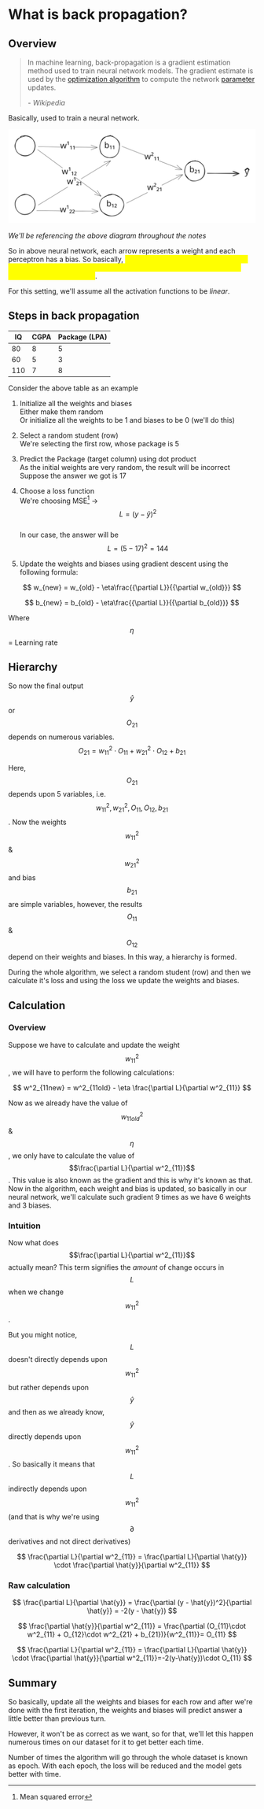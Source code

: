 # What is back propagation?

## Overview

> In machine learning, back-propagation is a gradient estimation method used to train neural network models. The gradient estimate is used by the [optimization algorithm](https://en.wikipedia.org/wiki/Optimization\_algorithm) to compute the network [parameter](https://en.wikipedia.org/wiki/Parameter\_\(machine\_learning\)) updates.
>
> _- Wikipedia_

Basically, used to train a neural network.

<img src="../../.gitbook/assets/file.excalidraw.svg" alt="Simple neural network" class="gitbook-drawing">

_We'll be referencing the above diagram throughout the notes_

So in above neural network, each arrow represents a weight and each perceptron has a bias. So basically, <mark style="color:yellow;">back propagation algorithm is used to find best values of all the weights and biases so that the neural network performs as good as it can</mark>.&#x20;

For this setting, we'll assume all the activation functions to be _linear_.

## Steps in back propagation

<table data-full-width="false"><thead><tr><th>IQ</th><th>CGPA</th><th>Package (LPA)</th></tr></thead><tbody><tr><td>80</td><td>8</td><td>5</td></tr><tr><td>60</td><td>5</td><td>3</td></tr><tr><td>110</td><td>7</td><td>8</td></tr></tbody></table>

Consider the above table as an example

1. Initialize all the weights and biases\
   Either make them random\
   Or initialize all the weights to be 1 and biases to be 0 (we'll do this)
2. Select a random student (row)\
   We're selecting the first row, whose package is 5
3. Predict the Package (target column) using dot product\
   As the initial weights are very random, the result will be incorrect\
   Suppose the answer we got is 17
4.  Choose a loss function\
    We're choosing MSE[^1] -> $$L = (y-\hat{y})^2$$\
    In our case, the answer will be $$L = (5 - 17)^2 = 144$$


5. Update the weights and biases using gradient descent using the following formula:

$$
w_{new} = w_{old}  -  \eta\frac{{\partial L}}{{\partial w_{old}}}
$$

$$
b_{new} = b_{old}  -  \eta\frac{{\partial L}}{{\partial b_{old}}}
$$

&#x20;        Where $$\eta$$ = Learning rate

## Hierarchy

So now the final output $$\hat{y}$$ or $$O_{21}$$ depends on numerous variables.\
$$O_{21} = w^2_{11} \cdot O_{11} + w^2_{21} \cdot O_{12} + b_{21}$$

Here, $$O_{21}$$ depends upon 5 variables, i.e. $$w^2_{11}, w^2_{21}, O_{11}, O_{12}, b_{21}$$. Now the weights $$w^2_{11}$$ & $$w^2_{21}$$ and bias $$b_{21}$$ are simple variables, however, the results $$O_{11}$$ & $$O_{12}$$ depend on their weights and biases. In this way, a hierarchy is formed.

During the whole algorithm, we select a random student (row) and then we calculate it's loss and using the loss we update the weights and biases.

## Calculation

### Overview

Suppose we have to calculate and update the weight $$w^2_{11}$$, we will have to perform the following calculations:

$$
w^2_{11new} = w^2_{11old} - \eta \frac{\partial L}{\partial w^2_{11}}
$$

Now as we already have the value of $$w^2_{11old}$$ & $$\eta$$, we only have to calculate the value of $$\frac{\partial L}{\partial w^2_{11}}$$. This value is also known as the gradient and this is why it's known as that. Now in the algorithm, each weight and bias is updated, so basically in our neural network, we'll calculate such gradient 9 times as we have 6 weights and 3 biases.

### Intuition

Now what does $$\frac{\partial L}{\partial w^2_{11}}$$ actually mean? This term signifies the _amount_ of change occurs in $$L$$ when we change $$w^2_{11}$$.&#x20;

But you might notice, $$L$$ doesn't directly depends upon $$w^2_{11}$$ but rather depends upon $$\hat{y}$$ and then as we already know, $$\hat{y}$$ directly depends upon $$w^2_{11}$$. So basically it means that $$L$$ indirectly depends upon $$w^2_{11}$$ (and that is why we're using $$\partial$$ derivatives and not direct derivatives)

$$
\frac{\partial L}{\partial w^2_{11}} = \frac{\partial L}{\partial \hat{y}} \cdot \frac{\partial \hat{y}}{\partial w^2_{11}}
$$

### Raw calculation

$$
\frac{\partial L}{\partial \hat{y}} = \frac{\partial (y - \hat{y})^2}{\partial \hat{y}} = -2(y - \hat{y})
$$

$$
\frac{\partial \hat{y}}{\partial w^2_{11}} = \frac{\partial (O_{11}\cdot w^2_{11} + O_{12}\cdot w^2_{21} + b_{21})}{w^2_{11}}= O_{11}
$$

$$
\frac{\partial L}{\partial w^2_{11}} = \frac{\partial L}{\partial \hat{y}} \cdot \frac{\partial \hat{y}}{\partial w^2_{11}}=-2(y-\hat{y})\cdot O_{11}
$$



## Summary

So basically, update all the weights and biases for each row and after we're done with the first iteration, the weights and biases will predict answer a little better than previous turn.

However, it won't be as correct as we want, so for that, we'll let this happen numerous times on our dataset for it to get better each time.

Number of times the algorithm will go through the whole dataset is known as epoch. With each epoch, the loss will be reduced and the model gets better with time.

[^1]: Mean squared error
